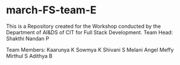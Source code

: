 # march-FS-team-E
This is a Repository created for the Workshop conducted by the Department of AI&amp;DS of CIT for Full Stack Development.
Team Head:
Shakthi Nandan P

Team Members:
Kaarunya K
Sowmya K
Shivani S
Melani Angel Meffy
Mirthul S
Adithya B
